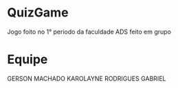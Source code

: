# QuizGame
Jogo foito no 1° periodo da faculdade ADS
feito em grupo
# Equipe
GERSON MACHADO
KAROLAYNE RODRIGUES
GABRIEL
